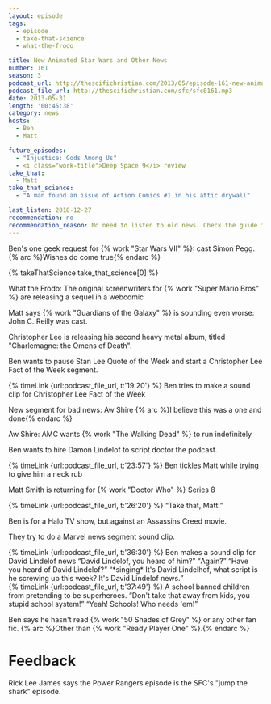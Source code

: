 ```yaml
---
layout: episode
tags:
  - episode
  - take-that-science
  - what-the-frodo

title: New Animated Star Wars and Other News
number: 161
season: 3
podcast_url: http://thescifichristian.com/2013/05/episode-161-new-animated-star-wars-and-other-news/
podcast_file_url: http://thescifichristian.com/sfc/sfc0161.mp3
date: 2013-05-31
length: '00:45:38'
category: news
hosts:
  - Ben
  - Matt

future_episodes:
  - "Injustice: Gods Among Us"
  - <i class="work-title">Deep Space 9</i> review
take_that:
  - Matt
take_that_science:
  - "A man found an issue of Action Comics #1 in his attic drywall"

last_listen: 2018-12-27
recommendation: no
recommendation_reason: No need to listen to old news. Check the guide for what's interesting in hindsight.
---
```

Ben's one geek request for {% work "Star Wars VII" %}: cast Simon Pegg. {% arc %}Wishes do come true{% endarc %}

{% takeThatScience take_that_science[0] %}

What the Frodo: The original screenwriters for {% work "Super Mario Bros" %} are releasing a sequel in a webcomic

Matt says {% work "Guardians of the Galaxy" %} is sounding even worse: John C. Reilly was cast. 

Christopher Lee is releasing his second heavy metal album, titled "Charlemagne: the Omens of Death".

Ben wants to pause Stan Lee Quote of the Week and start a Christopher Lee Fact of the Week segment.

{% timeLink {url:podcast_file_url, t:'19:20'} %} Ben tries to make a sound clip for Christopher Lee Fact of the Week

New segment for bad news: Aw Shire {% arc %}I believe this was a one and done{% endarc %}

Aw Shire: AMC wants {% work "The Walking Dead" %} to run indefinitely

Ben wants to hire Damon Lindelof to script doctor the podcast. 

{% timeLink {url:podcast_file_url, t:'23:57'} %} Ben tickles Matt while trying to give him a neck rub

Matt Smith is returning for {% work "Doctor Who" %} Series 8

<div class="quote">
  {% timeLink {url:podcast_file_url, t:'26:20'} %}
  <q class="ben">Take that, Matt!</q>
</div>

Ben is for a Halo TV show, but against an Assassins Creed movie.

They try to do a Marvel news segment sound clip.

<div class="quote">
  {% timeLink {url:podcast_file_url, t:'36:30'} %}
  <span class="quote-context is-size-6">Ben makes a sound clip for David Lindelof news</span>
  <q class="matt">David Lindelof, you heard of him?</q>
  <q class="ben">Again?</q>
  <q class="matt">Have you heard of David Lindelof?</q>
  <q class="ben">*singing* It's David Lindelhof, what script is he screwing up this week? It's David Lindelof news.</q>
</div>

<div class="quote">
  {% timeLink {url:podcast_file_url, t:'37:49'} %}
  <span class="quote-context is-size-6">A school banned children from pretending to be superheroes.</span>
  <q class="ben">Don't take that away from kids, you stupid school system!</q>
  <q class="matt">Yeah! Schools! Who needs 'em!</q>
</div>

Ben says he hasn't read {% work "50 Shades of Grey" %} or any other fan fic. {% arc %}Other than {% work "Ready Player One" %}.{% endarc %}



# Feedback 
Rick Lee James says the Power Rangers episode is the SFC's "jump the shark" episode.
